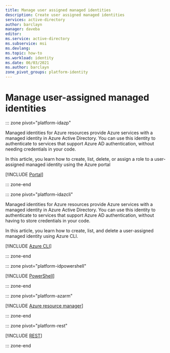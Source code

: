 ```yaml
---
title: Manage user assigned managed identities
description: Create user assigned managed identities
services: active-directory
author: barclayn
manager: daveba
editor: 
ms.service: active-directory
ms.subservice: msi
ms.devlang: 
ms.topic: how-to
ms.workload: identity
ms.date: 06/03/2021
ms.author: barclayn
zone_pivot_groups: platform-identity
---
```


# Manage user-assigned managed identities


::: zone pivot="platform-idazp"

Managed identities for Azure resources provide Azure services with a managed identity in Azure Active Directory. You can use this identity to authenticate to services that support Azure AD authentication, without needing credentials in your code. 

In this article, you learn how to create, list, delete, or assign a role to a user-assigned managed identity using the Azure portal

[!INCLUDE [Portal](includes/create-user-assigned-managed-identities-portal.md)]

::: zone-end

::: zone pivot="platform-idazcli"

Managed identities for Azure resources provide Azure services with a managed identity in Azure Active Directory. You can use this identity to authenticate to services that support Azure AD authentication, without having to store credentials in your code. 

In this article, you learn how to create, list, and delete a user-assigned managed identity using Azure CLI.


[!INCLUDE [Azure CLI](includes/create-user-assigned-managed-identities-cli.md)]

::: zone-end

::: zone pivot="platform-idpowershell"

[!INCLUDE [PowerShell](includes/create-user-assigned-managed-identities-powershell.md)]

::: zone-end


::: zone pivot="platform-azarm"

[!INCLUDE [Azure resource manager](includes/create-user-assigned-managed-identities-arm.md)]

::: zone-end

::: zone pivot="platform-rest"

[!INCLUDE [REST](includes/create-user-assigned-managed-identities-rest.md)]

::: zone-end



